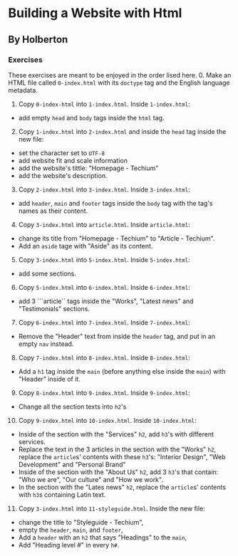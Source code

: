 # Building a Website with Html
## By Holberton
### Exercises
These exercises are meant to be enjoyed in the order lised here.
0. Make an HTML file called ```0-index.html``` with its ```doctype``` tag and the English language metadata.
1. Copy ```0-index-html``` into ```1-index.html```. Inside ```1-index.html```:
- add empty ```head``` and ```body``` tags inside the ```html``` tag.
2. Copy ```1-index.html``` into ```2-index.html``` and inside the ```head``` tag inside the new file:
- set the character set to ```UTF-8```
- add website fit and scale information
- add the website's tittle: "Homepage - Techium"
- add the website's description.
3. Copy ```2-index.html``` into ```3-index.html```. Inside ```3-index.html```:
- add ```header```, ```main``` and ```footer``` tags inside the ```body``` tag with the tag's names as their content.
4. Copy ```3-index.html``` into ```article.html```. Inside ```article.html```:
- change its title from "Homepage - Techium" to "Article - Techium".
- Add an ```aside``` tage with "Aside" as its content.
5. Copy ```3-index.html``` into ```5-index.html```. Inside ```5-index.html```:
- add some sections.
6. Copy ```5-index.html``` into ```6-index.html```. Inside ```6-index.html```:
- add 3 ```article`` tags inside the "Works", "Latest news" and "Testimonials" sections.
7. Copy ```6-index.html``` into ```7-index.html```. Inside ```7-index.html```:
- Remove the "Header" text from inside the ```header``` tag, and put in an empty ```nav``` instead.
8. Copy ```7-index.html``` into ```8-index.html```. Inside ```8-index.html```:
- Add a ```h1``` tag inside the ```main``` (before anything else inside the ```main```) with "Header" inside of it.
9. Copy ```8-index.html``` into ```9-index.html```. Inside ```9-index.html```:
- Change all the section texts into ```h2```'s
10. Copy ```9-index.html``` into ```10-index.html```. Inside ```10-index.html```:
- Inside of the section with the "Services" ```h2```, add ```h3```'s with different services.
- Replace the text in the 3 articles in the section with the "Works" ```h2```, replace the ```article```s' contents with these ```h3```'s: "Interior Design", "Web Development" and "Personal Brand"
- Inside of the section with the "About Us" ```h2```, add 3 ```h3```'s that contain: "Who we are", "Our culture" and "How we work".
- In the section with the "Lates news" ```h2```, replace the ```article```s' contents with ```h3```s containing Latin text.
11. Copy ```3-index.html``` into ```11-styleguide.html```. Inside the new file:
- change the title to "Styleguide - Techium",
- empty the ```header```, ```main```, and ```footer```,
- Add a ```header``` with an ```h2``` that says "Headings" to the ```main```,
- Add "Heading level #" in every ```h#```.
